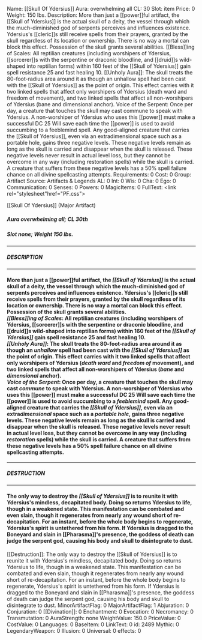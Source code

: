 Name: [[Skull Of Ydersius]]
Aura: overwhelming all
CL: 30
Slot: item
Price: 0
Weight: 150 lbs.
Description: More than just a [[power]]ful artifact, the [[Skull of Ydersius]] is the actual skull of a deity, the vessel through which the much-diminished god of serpents perceives and influences existence. Ydersius's [[cleric]]s still receive spells from their prayers, granted by the skull regardless of its location or ownership. There is no way a mortal can block this effect. Possession of the skull grants several abilities. [[Bless]]ing of Scales: All reptilian creatures (including worshipers of Ydersius, [[sorcerer]]s with the serpentine or draconic bloodline, and [[druid]]s wild-shaped into reptilian forms) within 160 feet of the [[Skull of Ydersius]] gain spell resistance 25 and fast healing 10. [[Unholy Aura]]: The skull treats the 80-foot-radius area around it as though an unhallow spell had been cast with the [[Skull of Ydersius]] as the point of origin. This effect carries with it two linked spells that affect only worshipers of Ydersius (death ward and freedom of movement), and two linked spells that affect all non-worshipers of Ydersius (bane and dimensional anchor). Voice of the Serpent: Once per day, a creature that touches the skull may cast commune to speak with Ydersius. A non-worshiper of Ydersius who uses this [[power]] must make a successful DC 25 Will save each time the [[power]] is used to avoid succumbing to a feeblemind spell. Any good-aligned creature that carries the [[Skull of Ydersius]], even via an extradimensional space such as a portable hole, gains three negative levels. These negative levels remain as long as the skull is carried and disappear when the skull is released. These negative levels never result in actual level loss, but they cannot be overcome in any way (including restoration spells) while the skull is carried. A creature that suffers from these negative levels has a 50% spell failure chance on all divine spellcasting attempts.
Requirements: 0
Cost: 0
Group: Artifact
Source: Artifacts & Legends
AL: 0
Int: 0
Wis: 0
Cha: 0
Ego: 0
Communication: 0
Senses: 0
Powers: 0
MagicItems: 0
FullText: <link rel="stylesheet"href="PF.css"><div class="heading"><p class="alignleft">[[Skull Of Ydersius]] (Major Artifact)</p><div style="clear: both;"></div></div><div><h5><b>Aura </b>overwhelming all; <b>CL </b>30th</h5><h5><b>Slot </b>none; <b>Weight </b>150 lbs.</h5></div><hr/><div><h5><b>DESCRIPTION</b></h5></div><hr/><div><h4><p>More than just a [[power]]ful artifact, the <i>[[Skull of Ydersius]]</i> is the actual skull of a deity, the vessel through which the much-diminished god of serpents perceives and influences existence. Ydersius's [[cleric]]s still receive spells from their prayers, granted by the skull regardless of its location or ownership. There is no way a mortal can block this effect. Possession of the skull grants several abilities. <br><i>[[Bless]]ing of Scales</i>: All reptilian creatures (including worshipers of Ydersius, [[sorcerer]]s with the serpentine or draconic bloodline, and [[druid]]s wild-shaped into reptilian forms) within 160 feet of the <i>[[Skull of Ydersius]]</i> gain spell resistance 25 and fast healing 10. <br><i>[[Unholy Aura]]</i>: The skull treats the 80-foot-radius area around it as though an <i>unhallow</i> spell had been cast with the <i>[[Skull of Ydersius]]</i> as the point of origin. This effect carries with it two linked spells that affect only worshipers of Ydersius (<i>death ward</i> and <i>freedom of</i> movement), and two linked spells that affect all non-worshipers of Ydersius (<i>bane</i> and <i>dimensional</i> anchor). <br><i>Voice of the Serpent</i>: Once per day, a creature that touches the skull may cast <i>commune</i> to speak with Ydersius. A non-worshiper of Ydersius who uses this [[power]] must make a successful DC 25 Will save each time the [[power]] is used to avoid succumbing to a <i>feeblemind</i> spell. Any good-aligned creature that carries the <i>[[Skull of Ydersius]]</i>, even via an extra<i>dimensional</i> space such as a <i>portable hole</i>, gains three negative levels. These negative levels remain as long as the skull is carried and disappear when the skull is released. These negative levels never result in actual level loss, but they cannot be overcome in any way (including <i>restoration</i> spells) while the skull is carried. A creature that suffers from these negative levels has a 50% spell failure chance on all divine spellcasting attempts.</p></h4></div><hr/><div><h5><b>DESTRUCTION</b></h5></div><hr/><div><h4><p>The only way to destroy the <i>[[Skull of Ydersius]]</i> is to reunite it with Ydersius's mindless, decapitated body. Doing so returns Ydersius to life, though in a weakened state. This manifestation can be combated and even slain, though it regenerates from nearly any wound short of re-decapitation. For an instant, before the whole body begins to regenerate, Ydersius's spirit is untethered from his form. If Ydersius is dragged to the Boneyard and slain in [[Pharasma]]'s presence, the goddess of death can judge the serpent god, causing his body and skull to disintegrate to dust.</p></h4></div>
[[Destruction]]: The only way to destroy the [[Skull of Ydersius]] is to reunite it with Ydersius's mindless, decapitated body. Doing so returns Ydersius to life, though in a weakened state. This manifestation can be combated and even slain, though it regenerates from nearly any wound short of re-decapitation. For an instant, before the whole body begins to regenerate, Ydersius's spirit is untethered from his form. If Ydersius is dragged to the Boneyard and slain in [[Pharasma]]'s presence, the goddess of death can judge the serpent god, causing his body and skull to disintegrate to dust.
MinorArtifactFlag: 0
MajorArtifactFlag: 1
Abjuration: 0
Conjuration: 0
[[Divination]]: 0
Enchantment: 0
Evocation: 0
Necromancy: 0
Transmutation: 0
AuraStrength: none
WeightValue: 150.0
PriceValue: 0
CostValue: 0
Languages: 0
BaseItem: 0
LinkText: 0
id: 2489
Mythic: 0
LegendaryWeapon: 0
Illusion: 0
Universal: 0
effects: 0

